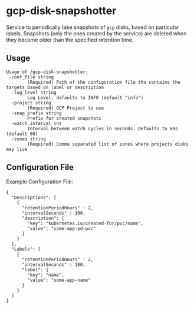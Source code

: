 # gcp-disk-snapshotter

Service to periodically take snapshots of `gcp` disks, based on particular labels.
Snapshots (only the ones created by the service) are deleted when they become older than the specified retention time.

## Usage
```
Usage of /gcp-disk-snapshotter:
 -conf_file string
        (Required) Path of the configuration file tha contains the targets based on label or description
  -log_level string
        Log Level, defaults to INFO (default "info")
  -project string
        (Required) GCP Project to use
  -snap_prefix string
        Prefix for created snapshots
  -watch_interval int
        Interval between watch cycles in seconds. Defaults to 60s (default 60)
  -zones string
        (Required) Comma separated list of zones where projects disks may live
```

## Configuration File

Example Configuration File:

```
{
  "Descriptions": [
    {
      "retentionPeriodHours" : 2,
      "intervalSeconds" : 100,
      "description": {
        "key": "kubernetes.io/created-for/pvc/name",
        "value": "some-app-pd-pvc"
      }
    }
  ],
  "Labels": [
    {
      "retentionPeriodHours" : 2,
      "intervalSeconds" : 100,
      "label": {
        "key": "name",
        "value": "some-app-name"
      }
    }
  ]
}
```
